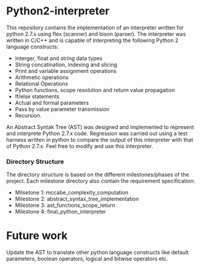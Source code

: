 # Python2-interpreter
This repository contains the implementation of an interpreter written for python 2.7.x using flex (scanner) and bison (parser). The interpreter was written in C/C++ and is capable of interpreting the following Python 2 language constructs:
- Interger, float and string data types
- String concatination, indexing and slicing
- Print and variable assignment operations
- Arithmetic operations
- Relational Operations 
- Python functions, scope resolution and return value propagation
- If/else statements
- Actual and formal parameters
- Pass by value parameter transmission
- Recursion.

An Abstract Syntak Tree (AST) was designed and implemented to represent and interprete Python 2.7.x code. Regression was carried out using a test harness written in python to compare the output of this interpreter with that of Python 2.7.x. Feel free to modify and use this interpreter.

### Directory Structure
The directory structure is based on the different milestones/phases of the project. Each milestone directory also contain the requirement specification:
- Milsetone 1: mccabe_complexity_computation
- Milestone 2: abstract_syntax_tree_implementation
- Milestone 3: ast_functions_scope_return
- Milestone 4: final_python_interpreter

Future work
===========
Update the AST to translate other python language constructs like default parameters, boolean operators, logical and bitwise operators etc.



